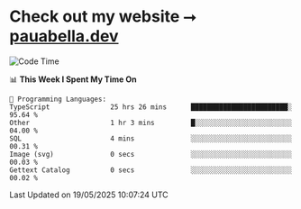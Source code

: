 # Check out my website ⭢ [pauabella.dev](https://pauabella.dev)

<!--START_SECTION:waka-->
![Code Time](http://img.shields.io/badge/Code%20Time-4%2C440%20hrs%2019%20mins-blue)

📊 **This Week I Spent My Time On** 

```text
💬 Programming Languages: 
TypeScript               25 hrs 26 mins      ████████████████████████░   95.64 % 
Other                    1 hr 3 mins         █░░░░░░░░░░░░░░░░░░░░░░░░   04.00 % 
SQL                      4 mins              ░░░░░░░░░░░░░░░░░░░░░░░░░   00.31 % 
Image (svg)              0 secs              ░░░░░░░░░░░░░░░░░░░░░░░░░   00.03 % 
Gettext Catalog          0 secs              ░░░░░░░░░░░░░░░░░░░░░░░░░   00.02 % 
```


 Last Updated on 19/05/2025 10:07:24 UTC
<!--END_SECTION:waka-->
